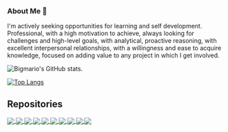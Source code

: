 ### About Me 👋

I'm actively seeking opportunities for learning and self development.
Professional, with a high motivation to achieve, always looking for challenges and high-level goals, with analytical, proactive reasoning, with excellent interpersonal relationships, with a willingness and ease to acquire knowledge, focused on adding value to any project in which I get involved.

![Bigmario's GitHub stats](https://github-readme-stats-bigmario.vercel.app/api?username=bigmario&show_icons=true&theme=merko).

[![Top Langs](https://github-readme-stats-bigmario.vercel.app/api/top-langs/?username=bigmario&langs_count=10&theme=merko)](https://github.com/bigmario/github-readme-stats)

## Repositories

<a href="https://github.com/bigmario/bigmario-store">
  <img align="center" src="https://github-readme-stats-bigmario.vercel.app/api/pin/?username=bigmario&repo=bigmario-store&theme=merko" />
</a>
<a href="https://github.com/bigmario/hello-prisma">
  <img align="center" src="https://github-readme-stats-bigmario.vercel.app/api/pin/?username=bigmario&repo=hello-prisma&theme=merko" />
</a>
<a href="https://github.com/bigmario/nginx-api-gateway">
  <img align="center" src="https://github-readme-stats-bigmario.vercel.app/api/pin/?username=bigmario&repo=nginx-api-gateway&theme=merko" />
</a>
<a href="https://github.com/bigmario/scraper">
  <img align="center" src="https://github-readme-stats-bigmario.vercel.app/api/pin/?username=bigmario&repo=scraper&theme=merko" />
</a>
<a href="https://github.com/bigmario/fastapi-users-project">
  <img align="center" src="https://github-readme-stats-bigmario.vercel.app/api/pin/?username=bigmario&repo=fastapi-users-project&theme=merko" />
</a>
<a href="https://github.com/bigmario/go-server">
  <img align="center" src="https://github-readme-stats-bigmario.vercel.app/api/pin/?username=bigmario&repo=go-server&theme=merko" />
</a>
<a href="https://github.com/bigmario/FastAPI_SMS_MAIL">
  <img align="center" src="https://github-readme-stats-bigmario.vercel.app/api/pin/?username=bigmario&repo=FastAPI_SMS_MAIL&theme=merko" />
</a>
<a href="https://github.com/bigmario/linear_regression_GO">
  <img align="center" src="https://github-readme-stats-bigmario.vercel.app/api/pin/?username=bigmario&repo=linear_regression_GO&theme=merko" />
</a>
<a href="https://github.com/bigmario/bigmario-exchange">
  <img align="center" src="https://github-readme-stats-bigmario.vercel.app/api/pin/?username=bigmario&repo=bigmario-exchange&theme=merko" />
</a>
<a href="https://github.com/bigmario/swarm">
  <img align="center" src="https://github-readme-stats-bigmario.vercel.app/api/pin/?username=bigmario&repo=swarm&theme=merko" />
</a>

<!--
**bigmario/bigmario** is a ✨ _special_ ✨ repository because its `README.md` (this file) appears on your GitHub profile.

Here are some ideas to get you started:

- 🔭 I’m currently working on ...
- 🌱 I’m currently learning ...
- 👯 I’m looking to collaborate on ...
- 🤔 I’m looking for help with ...
- 💬 Ask me about ...
- 📫 How to reach me: ...
- 😄 Pronouns: ...
- ⚡ Fun fact: ...
-->
